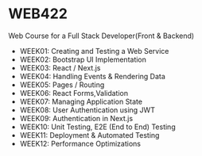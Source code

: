 # WEB422
Web Course for a Full Stack Developer(Front & Backend)

- WEEK01: Creating and Testing a Web Service
- WEEK02: Bootstrap UI Implementation
- WEEK03: React / Next.js
- WEEK04: Handling Events & Rendering Data
- WEEK05: Pages / Routing
- WEEK06: React Forms,Validation
- WEEK07: Managing Application State
- WEEK08: User Authentication using JWT
- WEEK09: Authentication in Next.js
- WEEK10: Unit Testing, E2E (End to End) Testing
- WEEK11: Deployment & Automated Testing
- WEEK12: Performance Optimizations
